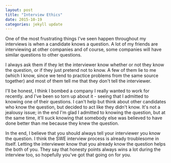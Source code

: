 ```yaml
---
layout: post
title: "Interview Ethics"
date: 2015-10-19
categories: jekyll update
---
```


One of the most frustrating things I've seen happen throughout my interviews is when a candidate knows a question. A lot of my friends are interviewing at other companies and of course, some companies will have similar questions to other questions.

I always ask them if they let the interviewer know whether or not they know the question, or if they just pretend not to know. A few of them lie to me (which I know, since we tend to practice problems from the same source together) and most of them tell me that they don't  tell the interviewer.

I'll be honest, I think I bombed a company I really wanted to work for recently. and I've been so torn up about it - seeing that I admitted to knowing one of their questions. I can't help but think about other candidates who know the question, but decided to act like they didn't know. It's not a jealousy issue; in the end I'm glad I admitted to knowing the question, but at the same time, it'll suck knowing that somebody else was believed to have done better than me because they knew the question.

In the end, I believe that you should always tell your interviewer you know the question. I think the SWE interview process is already troublesome in itself. Letting the interviewer know that you already know the question helps the both of you. They say that honesty points always wins a lot during the interview too, so hopefully you've got that going on for you.

